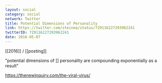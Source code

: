 ```yaml
---
layout: social
category: social
network: Twitter
title: Potential Dimensions of Personality
link: https://twitter.com/steinea/status/729116227293962241
twitterID: 729116227293962241
date: 2016-05-07
---
```


[[2016]] / [[posting]]

"potential dimensions of [] personality are compounding exponentially as a result"

<https://thenewinquiry.com/the-viral-virus/>
